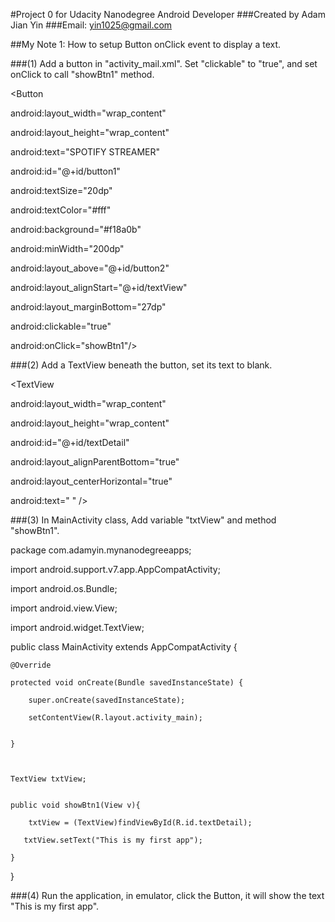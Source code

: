 #Project 0 for Udacity Nanodegree Android Developer
###Created by Adam Jian Yin
###Email: yin1025@gmail.com

##My Note 1: How to setup Button onClick event to display a text.


###(1) Add a button in "activity_mail.xml". Set "clickable" to "true", and set onClick to call "showBtn1" method.

    
<Button
        
android:layout_width="wrap_content"
        
android:layout_height="wrap_content"
        
android:text="SPOTIFY STREAMER"
        
android:id="@+id/button1"
        
android:textSize="20dp"
        
android:textColor="#fff"
        
android:background="#f18a0b"
       
android:minWidth="200dp"
        
android:layout_above="@+id/button2"
        
android:layout_alignStart="@+id/textView"
        
android:layout_marginBottom="27dp"
        
android:clickable="true"
        
android:onClick="showBtn1"/>



###(2) Add a TextView beneath the button, set its text to blank.

    
<TextView
        
android:layout_width="wrap_content"
        
android:layout_height="wrap_content"
        
android:id="@+id/textDetail"
        
android:layout_alignParentBottom="true"
       
android:layout_centerHorizontal="true"
        
android:text="             "
         />



###(3) In MainActivity class, Add variable "txtView" and method "showBtn1".



package com.adamyin.mynanodegreeapps;


import android.support.v7.app.AppCompatActivity;

import android.os.Bundle;

import android.view.View;

import android.widget.TextView;



public class MainActivity extends AppCompatActivity {

    
    @Override
    
    protected void onCreate(Bundle savedInstanceState) {
        
        super.onCreate(savedInstanceState);
        
        setContentView(R.layout.activity_main);

    
    }

    

    TextView txtView;

    
    public void showBtn1(View v){
        
        txtView = (TextView)findViewById(R.id.textDetail);
        
       txtView.setText("This is my first app");
  
    }

  
}
  
 

###(4) Run the application, in emulator, click the Button, it will show the text "This is my first app".

